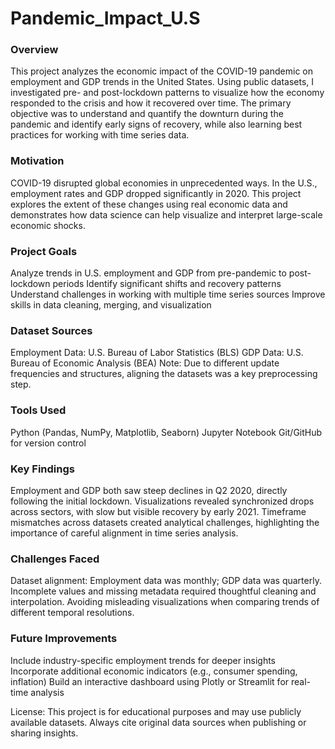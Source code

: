 # Pandemic_Impact_U.S

### Overview

This project analyzes the economic impact of the COVID-19 pandemic on employment and GDP trends in the United States. Using public datasets, I investigated pre- and post-lockdown patterns to visualize how the economy responded to the crisis and how it recovered over time.
The primary objective was to understand and quantify the downturn during the pandemic and identify early signs of recovery, while also learning best practices for working with time series data.

### Motivation

COVID-19 disrupted global economies in unprecedented ways. In the U.S., employment rates and GDP dropped significantly in 2020. This project explores the extent of these changes using real economic data and demonstrates how data science can help visualize and interpret large-scale economic shocks.

###  Project Goals
Analyze trends in U.S. employment and GDP from pre-pandemic to post-lockdown periods
Identify significant shifts and recovery patterns
Understand challenges in working with multiple time series sources
Improve skills in data cleaning, merging, and visualization

### Dataset Sources

Employment Data: U.S. Bureau of Labor Statistics (BLS)
GDP Data: U.S. Bureau of Economic Analysis (BEA)
Note: Due to different update frequencies and structures, aligning the datasets was a key preprocessing step.

### Tools Used

Python (Pandas, NumPy, Matplotlib, Seaborn)
Jupyter Notebook
Git/GitHub for version control

### Key Findings

Employment and GDP both saw steep declines in Q2 2020, directly following the initial lockdown.
Visualizations revealed synchronized drops across sectors, with slow but visible recovery by early 2021.
Timeframe mismatches across datasets created analytical challenges, highlighting the importance of careful alignment in time series analysis.

 
 ### Challenges Faced

Dataset alignment: Employment data was monthly; GDP data was quarterly.
Incomplete values and missing metadata required thoughtful cleaning and interpolation.
Avoiding misleading visualizations when comparing trends of different temporal resolutions.


### Future Improvements

Include industry-specific employment trends for deeper insights
Incorporate additional economic indicators (e.g., consumer spending, inflation)
Build an interactive dashboard using Plotly or Streamlit for real-time analysis

License: This project is for educational purposes and may use publicly available datasets.
Always cite original data sources when publishing or sharing insights.

